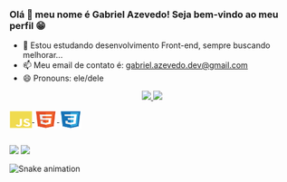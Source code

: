 ### Olá 👋 meu nome é Gabriel Azevedo! Seja bem-vindo ao meu perfil 😁

- 🌱 Estou estudando desenvolvimento Front-end, sempre buscando melhorar...
- 📫 Meu email de contato é: gabriel.azevedo.dev@gmail.com
- 😄 Pronouns: ele/dele

<div align="center">
  <a href="https://github.com/gabriel-lopes-azevedo">
  <img height="42%" src="https://github-readme-stats.vercel.app/api?username=gabriel-lopes-azevedo&show_icons=true&theme=dark&include_all_commits=true&count_private=true"/>
  <img height="50%" src="https://github-readme-stats.vercel.app/api/top-langs/?username=gabriel-lopes-azevedo&layout=compact&langs_count=7&theme=dark"/>
</div>
  
<div style="display: inline_block"><br>
  <img align="center" alt="Rafa-Js" height="30" width="40" src="https://raw.githubusercontent.com/devicons/devicon/master/icons/javascript/javascript-plain.svg">
  <img align="center" alt="Rafa-HTML" height="30" width="40" src="https://raw.githubusercontent.com/devicons/devicon/master/icons/html5/html5-original.svg">
  <img align="center" alt="Rafa-CSS" height="30" width="40" src="https://raw.githubusercontent.com/devicons/devicon/master/icons/css3/css3-original.svg">
</div>
  
  ##
 
<div> 
  <a href="https://instagram.com/gabriel.oruivo" target="_blank"><img src="https://img.shields.io/badge/-Instagram-%23E4405F?style=for-the-badge&logo=instagram&logoColor=white" target="_blank"></a>
  <a href = "mailto:gabriel.azevedo.dev@gmail.com"><img src="https://img.shields.io/badge/-Gmail-%23333?style=for-the-badge&logo=gmail&logoColor=white" target="_blank"></a>
 
  ![Snake animation](https://github.com/gabriel-lopes-azevedo/gabriel-lopes-azevedo/blob/output/github-contribution-grid-snake.svg)
